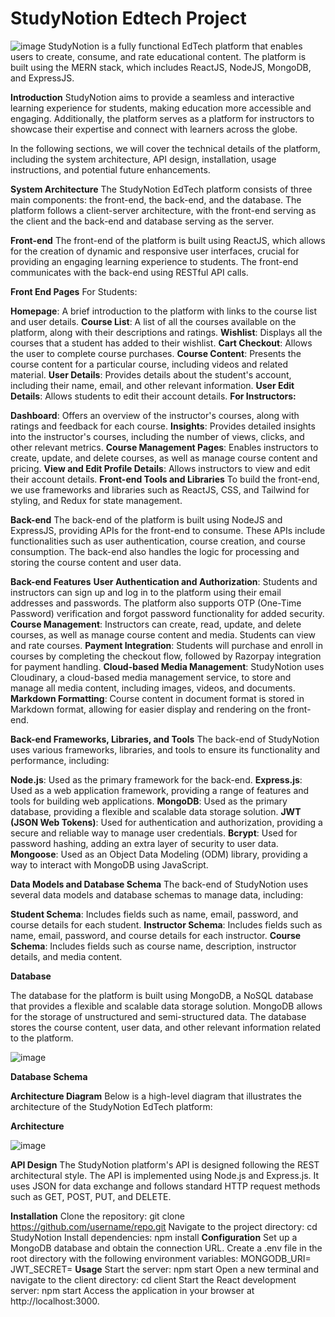 # StudyNotion Edtech Project
![image](https://github.com/saifriaz001/StudyNotion/assets/89684150/27088e46-4b64-49fb-9f59-d6c749d454d8)
 StudyNotion is a fully functional EdTech platform that enables users to create, consume, and rate educational content. The platform is built using the MERN stack, which includes ReactJS, NodeJS, MongoDB, and ExpressJS.
 
**Introduction**
StudyNotion aims to provide a seamless and interactive learning experience for students, making education more accessible and engaging. Additionally, the platform serves as a platform for instructors to showcase their expertise and connect with learners across the globe.

In the following sections, we will cover the technical details of the platform, including the system architecture, API design, installation, usage instructions, and potential future enhancements.

**System Architecture**
The StudyNotion EdTech platform consists of three main components: the front-end, the back-end, and the database. The platform follows a client-server architecture, with the front-end serving as the client and the back-end and database serving as the server.

**Front-end**
The front-end of the platform is built using ReactJS, which allows for the creation of dynamic and responsive user interfaces, crucial for providing an engaging learning experience to students. The front-end communicates with the back-end using RESTful API calls.

**Front End Pages**
For Students:

**Homepage**: A brief introduction to the platform with links to the course list and user details.
**Course List**: A list of all the courses available on the platform, along with their descriptions and ratings.
**Wishlist**: Displays all the courses that a student has added to their wishlist.
**Cart Checkout**: Allows the user to complete course purchases.
**Course Content**: Presents the course content for a particular course, including videos and related material.
**User Details**: Provides details about the student's account, including their name, email, and other relevant information.
**User Edit Details**: Allows students to edit their account details.
**For Instructors:**

**Dashboard**: Offers an overview of the instructor's courses, along with ratings and feedback for each course.
**Insights**: Provides detailed insights into the instructor's courses, including the number of views, clicks, and other relevant metrics.
**Course Management Pages**: Enables instructors to create, update, and delete courses, as well as manage course content and pricing.
**View and Edit Profile Details**: Allows instructors to view and edit their account details.
**Front-end Tools and Libraries**
To build the front-end, we use frameworks and libraries such as ReactJS, CSS, and Tailwind for styling, and Redux for state management.

**Back-end**
The back-end of the platform is built using NodeJS and ExpressJS, providing APIs for the front-end to consume. These APIs include functionalities such as user authentication, course creation, and course consumption. The back-end also handles the logic for processing and storing the course content and user data.

**Back-end Features**
**User Authentication and Authorization**: Students and instructors can sign up and log in to the platform using their email addresses and passwords. The platform also supports OTP (One-Time Password) verification and forgot password functionality for added security.
**Course Management**: Instructors can create, read, update, and delete courses, as well as manage course content and media. Students can view and rate courses.
**Payment Integration**: Students will purchase and enroll in courses by completing the checkout flow, followed by Razorpay integration for payment handling.
**Cloud-based Media Management**: StudyNotion uses Cloudinary, a cloud-based media management service, to store and manage all media content, including images, videos, and documents.
**Markdown Formatting**: Course content in document format is stored in Markdown format, allowing for easier display and rendering on the front-end.

**Back-end Frameworks, Libraries, and Tools**
The back-end of StudyNotion uses various frameworks, libraries, and tools to ensure its functionality and performance, including:

**Node.js**: Used as the primary framework for the back-end.
**Express.js**: Used as a web application framework, providing a range of features and tools for building web applications.
**MongoDB**: Used as the primary database, providing a flexible and scalable data storage solution.
**JWT (JSON Web Tokens)**: Used for authentication and authorization, providing a secure and reliable way to manage user credentials.
**Bcrypt**: Used for password hashing, adding an extra layer of security to user data.
**Mongoose**: Used as an Object Data Modeling (ODM) library, providing a way to interact with MongoDB using JavaScript.

**Data Models and Database Schema**
The back-end of StudyNotion uses several data models and database schemas to manage data, including:

**Student Schema**: Includes fields such as name, email, password, and course details for each student.
**Instructor Schema**: Includes fields such as name, email, password, and course details for each instructor.
**Course Schema**: Includes fields such as course name, description, instructor details, and media content.

**Database**

The database for the platform is built using MongoDB, a NoSQL database that provides a flexible and scalable data storage solution. MongoDB allows for the storage of unstructured and semi-structured data. The database stores the course content, user data, and other relevant information related to the platform.


![image](https://github.com/saifriaz001/StudyNotion/assets/89684150/62c1adbd-745f-472a-8d5a-9f3beb15f6b1)


**Database Schema**

**Architecture Diagram**
Below is a high-level diagram that illustrates the architecture of the StudyNotion EdTech platform:

**Architecture**


![image](https://github.com/saifriaz001/StudyNotion/assets/89684150/e93a753a-3357-43b6-9165-2470f6786dba)



**API Design**
The StudyNotion platform's API is designed following the REST architectural style. The API is implemented using Node.js and Express.js. It uses JSON for data exchange and follows standard HTTP request methods such as GET, POST, PUT, and DELETE.


**Installation**
Clone the repository: git clone https://github.com/username/repo.git
Navigate to the project directory: cd StudyNotion
Install dependencies: npm install
**Configuration**
Set up a MongoDB database and obtain the connection URL.
Create a .env file in the root directory with the following environment variables:
MONGODB_URI=<your-mongodb-connection-url>
JWT_SECRET=<your-jwt-secret-key>
**Usage**
Start the server: npm start
Open a new terminal and navigate to the client directory: cd client
Start the React development server: npm start
Access the application in your browser at http://localhost:3000.
